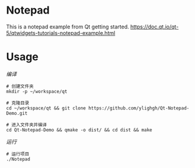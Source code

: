 # Notepad
This is a notepad example from Qt getting started.
https://doc.qt.io/qt-5/qtwidgets-tutorials-notepad-example.html

# Usage

*编译*
```
# 创建文件夹
mkdir -p ~/workspace/qt

# 克隆目录
cd ~/workspace/qt && git clone https://github.com/ylighgh/Qt-Notepad-Demo.git

# 进入文件夹并编译
cd Qt-Notepad-Demo && qmake -o dist/ && cd dist && make
```

*运行*
```
# 运行项目
./Notepad
```
